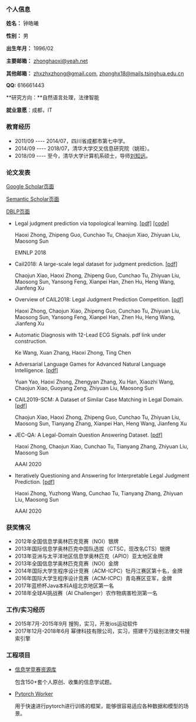 ### 个人信息

**姓名：** 钟皓曦

**性别：** 男

**出生年月：** 1996/02

**主要邮箱：** zhonghaoxi@yeah.net

**其他邮箱：** zhxzhxzhong@gmail.com, zhonghx18@mails.tsinghua.edu.cn

**QQ:** 616661443

**研究方向：**自然语言处理，法律智能

**就业意愿**：成都，IT



### 教育经历

* 2011/09 ---- 2014/07，四川省成都市第七中学。
* 2014/09 ---- 2018/07，清华大学交叉信息研究院（姚班）。
* 2018/09 ---- 至今，清华大学计算机系硕士，导师[刘知远](http://nlp.csai.tsinghua.edu.cn/~lzy/)。



### 论文发表

[Google Scholar页面](https://scholar.google.com/citations?user=TTRUaggAAAAJ)

[Semantic Scholar页面](https://www.semanticscholar.org/author/Haoxi-Zhong/51125639)

[DBLP页面](https://dblp.uni-trier.de/pers/hd/z/Zhong:Haoxi)

* Legal judgment prediction via topological learning. [[pdf]](https://www.aclweb.org/anthology/D18-1390.pdf) [[code]](https://github.com/thunlp/topjudge)

  Haoxi Zhong, Zhipeng Guo, Cunchao Tu, Chaojun Xiao, Zhiyuan Liu, Maosong Sun

  EMNLP 2018

* Cail2018: A large-scale legal dataset for judgment prediction. [[pdf]](https://arxiv.org/pdf/1807.02478.pdf)

  Chaojun Xiao, Haoxi Zhong, Zhipeng Guo, Cunchao Tu, Zhiyuan Liu, Maosong Sun, Yansong Feng, Xianpei Han, Zhen Hu, Heng Wang, Jianfeng Xu

* Overview of CAIL2018: Legal Judgment Prediction Competition. [[pdf]](https://arxiv.org/pdf/1810.05851.pdf)

  Haoxi Zhong, Chaojun Xiao, Zhipeng Guo, Cunchao Tu, Zhiyuan Liu, Maosong Sun, Yansong Feng, Xianpei Han, Zhen Hu, Heng Wang, Jianfeng Xu

* Automatic Diagnosis with 12-Lead ECG Signals. pdf link under construction.

  Ke Wang, Xuan Zhang, Haoxi Zhong, Ting Chen

* Adversarial Language Games for Advanced Natural Language Intelligence. [[pdf]](https://arxiv.org/pdf/1911.01622.pdf)

  Yuan Yao, Haoxi Zhong, Zhengyan Zhang, Xu Han, Xiaozhi Wang, Chaojun Xiao, Guoyang Zeng, Zhiyuan Liu, Maosong Sun

* CAIL2019-SCM: A Dataset of Similar Case Matching in Legal Domain. [[pdf]](https://arxiv.org/pdf/1911.08962.pdf)

  Chaojun Xiao, Haoxi Zhong, Zhipeng Guo, Cunchao Tu, Zhiyuan Liu, Maosong Sun, Tianyang Zhang, Xianpei Han, Heng Wang, Jianfeng Xu

* JEC-QA: A Legal-Domain Question Answering Dataset. [[pdf]](https://arxiv.org/pdf/1911.12011.pdf)

  Haoxi Zhong, Chaojun Xiao, Cunchao Tu, Tianyang Zhang, Zhiyuan Liu, Maosong Sun

  AAAI 2020

- Iteratively Questioning and Answering for Interpretable Legal Judgment Prediction. [[pdf](https://www.aaai.org/Papers/AAAI/2020GB/AAAI-ZhongH.7101.pdf)]

  Haoxi Zhong, Yuzhong Wang, Cunchao Tu, Tianyang Zhang, Zhiyuan Liu, Maosong Sun 

  AAAI 2020



### 获奖情况

* 2012年全国信息学奥林匹克竞赛（NOI）银牌
* 2013年国际信息学奥林匹克中国队选拔（CTSC，现改名CTS）银牌
* 2013年亚洲与太平洋地区信息学奥林匹克（APIO）亚太地区金牌
* 2013年全国信息学奥林匹克竞赛（NOI）金牌
* 2014年国际大学生程序设计竞赛（ACM-ICPC）牡丹江赛区第十名，金牌
* 2016年国际大学生程序设计竞赛（ACM-ICPC）青岛赛区亚军，金牌
* 2017年蓝桥杯Java本科A组北京地区第一名
* 2018年全球AI挑战赛（AI Challenger）农作物病害检测第一名



### 工作/实习经历

* 2015年7月-2015年9月 搜狗，实习，开发ios运动软件
* 2017年12月-2018年6月 幂律科技有限公司，实习，搭建千万级别法律文书搜索引擎



### 工程项目

* [信息学竞赛资源库](https://github.com/haoxizhong/problem)

  包含150+套个人原创、收集的信息学试题。

* [Pytorch Worker](https://github.com/haoxizhong/pytorch-worker)

  用于快速进行pytorch进行训练的框架，能够很容易适应各种数据和模型的场景。
